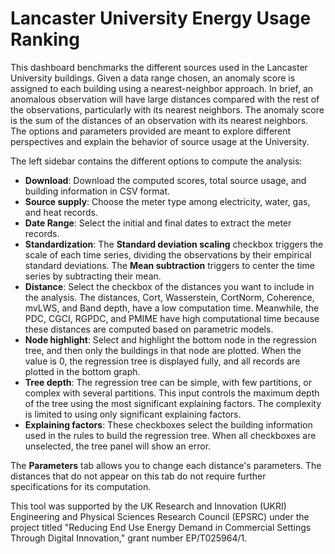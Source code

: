 # Lancaster University Energy Usage Ranking

 This dashboard benchmarks the different sources used in the Lancaster University buildings. Given a data range chosen, an anomaly score is assigned to each building using a nearest-neighbor approach. In brief, an anomalous observation will have large distances compared with the rest of the observations, particularly with its nearest neighbors. The anomaly score is the sum of the distances of an observation with its nearest neighbors.  The options and parameters provided are meant to explore different perspectives and explain the behavior of source usage at the University.

The left sidebar contains the different options to compute the analysis: 
- **Download**: Download the computed scores, total source usage, and building information in CSV format. 
- **Source supply**: Choose the meter type among electricity, water, gas, and heat records. 
- **Date Range**:  Select the initial and final dates to extract the meter records. 
- **Standardization**: The **Standard deviation scaling** checkbox triggers the scale of each time series, dividing the observations by their empirical standard deviations. The **Mean subtraction** triggers to center the time series by subtracting their mean.
- **Distance**: Select the checkbox of the distances you want to include in the analysis. The distances, Cort, Wasserstein, CortNorm, Coherence, mvLWS, and Band depth, have a low computation time. Meanwhile, the PDC, CGCI, RGPDC, and PMIME have high computational time because these distances are computed based on parametric models. 
- **Node highlight**: Select and highlight the bottom node in the regression tree, and then only the buildings in that node are plotted.  When the value is 0, the regression tree is displayed fully, and all records are plotted in the bottom graph.  
- **Tree depth**: The regression tree can be simple, with few partitions, or complex with several partitions. This input controls the maximum depth of the tree using the most significant explaining factors. The complexity is limited to using only significant explaining factors.   
- **Explaining factors**: These checkboxes select the building information used in the rules to build the regression tree. When all checkboxes are unselected, the tree panel will show an error. 

The **Parameters** tab allows you to change each distance's parameters. The distances that do not appear on this tab do not require further specifications for its computation. 

This tool was supported by the UK Research and Innovation (UKRI) Engineering and Physical Sciences Research Council (EPSRC) under the project titled "Reducing End Use Energy Demand in Commercial Settings Through Digital Innovation," grant number EP/T025964/1.

